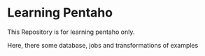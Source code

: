 # Learning Pentaho
This Repository is for learning pentaho only. 

Here, there some database, jobs and transformations of examples

